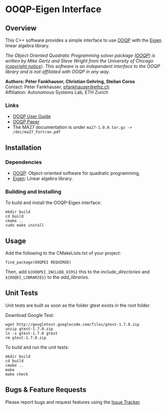 OOQP-Eigen Interface
======================

Overview
---------------

This C++ software provides a simple interface to use [OOQP] with the [Eigen] linear algebra library.

*The Object Oriented Quadratic Programming solver package ([OOQP]) is written by Mike Gertz and Steve Wright from the University of Chicago ([copyright notice](http://pages.cs.wisc.edu/~swright/ooqp/COPYRIGHT.html)). This software is an independent interface to the OOQP library and is not affiliated with OOQP in any way.*

**Authors: Péter Fankhauser, Christian Gehring, Stelian Coros**<br />
Contact: Péter Fankhauser, pfankhauser@ethz.ch<br />
Affiliation: Autonomous Systems Lab, ETH Zurich

### Links

* [OOQP User Guide](http://pages.cs.wisc.edu/~swright/ooqp/ooqp-userguide.pdf)
* [OOQP Paper](http://pages.cs.wisc.edu/~swright/ooqp/ooqp-paper.pdf)
* The MA27 documentation is under `ma27-1.0.0.tar.gz -> /doc/ma27_Fortran.pdf`


Installation
------------

### Dependencies

- [OOQP]: Object-oriented software for quadratic programming,
- [Eigen]: Linear algebra library.

### Building and Installing

To build and install the OOQP-Eigen interface:

	mkdir build
	cd build
	cmake ..
	sudo make install
	
	
Usage
------------

Add the following to the CMakeLists.txt of your project:

	find_package(OOQPEI REQUIRED)
	
Then, add `${OOQPEI_INCLUDE_DIRS}` this to the *include_directories* and `${OOQEI_LIBRARIES}` to the *add_libraries*.


Unit Tests
------------

Unit tests are built as soon as the folder gtest exists in the root folder.

Download Google Test:

	wget http://googletest.googlecode.com/files/gtest-1.7.0.zip
	unzip gtest-1.7.0.zip
	ln -s gtest-1.7.0 gtest
	rm gtest-1.7.0.zip
	
To build and run the unit tests:

	mkdir build
	cd build
	cmake ..
	make
	make check


Bugs & Feature Requests
------------

Please report bugs and request features using the [Issue Tracker](https://github.com/ethz-asl/ooqp-eigen_interface/issues).


[OOQP]: http://pages.cs.wisc.edu/~swright/ooqp/
[Eigen]: http://eigen.tuxfamily.org
